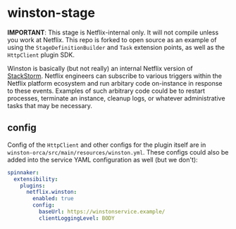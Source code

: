 # winston-stage

**IMPORTANT**: This stage is Netflix-internal only. 
It will not compile unless you work at Netflix.
This repo is forked to open source as an example of using the `StageDefinitionBuilder` and `Task` extension points, as well as the `HttpClient` plugin SDK.

Winston is basically (but not really) an internal Netflix version of [StackStorm](https://stackstorm.com/).
Netflix engineers can subscribe to various triggers within the Netflix platform ecosystem and run arbitary code on-instance in response to these events.
Examples of such arbitrary code could be to restart processes, terminate an instance, cleanup logs, or whatever administrative tasks that may be necessary.


## config

Config of the `HttpClient` and other configs for the plugin itself are in `winston-orca/src/main/resources/winston.yml`.
These configs could also be added into the service YAML configuration as well (but we don't):

```yaml
spinnaker:
  extensibility:
    plugins:
      netflix.winston:
        enabled: true
        config:
          baseUrl: https://winstonservice.example/
          clientLoggingLevel: BODY
```